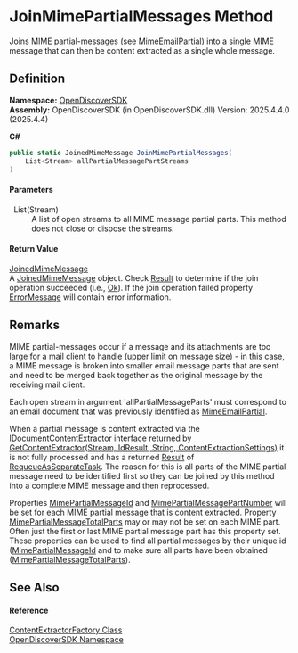 # JoinMimePartialMessages Method


Joins MIME partial-messages (see <a href="6f1047fb-7367-c09c-5621-ae7632c8404b">MimeEmailPartial</a>) into a single MIME message that can then be content extracted as a single whole message.



## Definition
**Namespace:** <a href="269fabc9-a080-183c-2b1b-268520e2038c">OpenDiscoverSDK</a>  
**Assembly:** OpenDiscoverSDK (in OpenDiscoverSDK.dll) Version: 2025.4.4.0 (2025.4.4)

**C#**
``` C#
public static JoinedMimeMessage JoinMimePartialMessages(
	List<Stream> allPartialMessagePartStreams
)
```



#### Parameters
<dl><dt>  List(Stream)</dt><dd>A list of open streams to all MIME message partial parts. This method does not close or dispose the streams.</dd></dl>

#### Return Value
<a href="7de59760-18d4-eb28-455c-f96374fa626b">JoinedMimeMessage</a>  
A <a href="7de59760-18d4-eb28-455c-f96374fa626b">JoinedMimeMessage</a> object. Check <a href="feb64f7f-727e-93ef-7771-1731bcf45b92">Result</a> to determine if the join operation succeeded (i.e., <a href="ff0037ea-a44f-2c8c-d4c2-7a636e133434">Ok</a>). If the join operation failed property <a href="c4f5fc21-4087-364c-9138-0841b63766d6">ErrorMessage</a> will contain error information.

## Remarks

MIME partial-messages occur if a message and its attachments are too large for a mail client to handle (upper limit on message size) - in this case, a MIME message is broken into smaller email message parts that are sent and need to be merged back together as the original message by the receiving mail client.

Each open stream in argument 'allPartialMessageParts' must correspond to an email document that was previously identified as <a href="6f1047fb-7367-c09c-5621-ae7632c8404b">MimeEmailPartial</a>.

When a partial message is content extracted via the <a href="fc555ced-4e25-4a75-d7eb-c52c1ad0fd37">IDocumentContentExtractor</a> interface returned by <a href="0930c5e5-6085-2f76-c66a-85fc6f02881c">GetContentExtractor(Stream, IdResult, String, ContentExtractionSettings)</a> it is not fully processed and has a returned <a href="8071a23b-2b6e-aaa1-4ac1-f60ddf524d75">Result</a> of <a href="ff0037ea-a44f-2c8c-d4c2-7a636e133434">RequeueAsSeparateTask</a>. The reason for this is all parts of the MIME partial message need to be identified first so they can be joined by this method into a complete MIME message and then reprocessed.

Properties <a href="8cdfad37-dc5f-6815-d5d9-9b6e26f9266a">MimePartialMessageId</a> and <a href="04ffc65a-98d4-0f7f-1512-b0c65a7d7aa2">MimePartialMessagePartNumber</a> will be set for each MIME partial message that is content extracted. Property <a href="07ce0073-e1d5-fe10-a912-c55c16b5bd2e">MimePartialMessageTotalParts</a> may or may not be set on each MIME part. Often just the first or last MIME partial message part has this property set. These properties can be used to find all partial messages by their unique id (<a href="8cdfad37-dc5f-6815-d5d9-9b6e26f9266a">MimePartialMessageId</a> and to make sure all parts have been obtained (<a href="07ce0073-e1d5-fe10-a912-c55c16b5bd2e">MimePartialMessageTotalParts</a>).


## See Also


#### Reference
<a href="2fbf109b-c0df-5cb9-abc9-e22bc3957c16">ContentExtractorFactory Class</a>  
<a href="269fabc9-a080-183c-2b1b-268520e2038c">OpenDiscoverSDK Namespace</a>  
